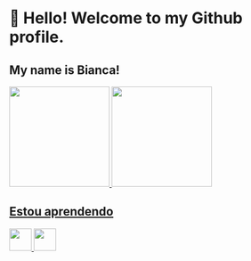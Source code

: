# 👋 Hello! Welcome to my Github profile.
## My name is Bianca!


<div>
<a href="https://github.com/Biancapinz">
<img loading="lazy" height="180em" src="https://github-readme-stats.vercel.app/api/top-langs/?username=Biancapinz&layout=compact&langs_count=7&theme=pink"/>
<img loading="lazy" height="180em" src="https://github-readme-stats.vercel.app/api?username=Biancapinz&show_icons=true&theme=dracula&include_all_commits=true&count_private=true"/>
</div>

## Estou aprendendo
<img src="https://cdn.jsdelivr.net/gh/devicons/devicon/icons/html5/html5-plain-wordmark.svg" width="40" height="40" />
<img src="https://cdn.jsdelivr.net/gh/devicons/devicon/icons/css3/css3-plain-wordmark.svg"  width="40" height="40" />
          
          
          

